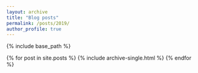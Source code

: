 ```yaml
---
layout: archive
title: "Blog posts"
permalink: /posts/2019/
author_profile: true
---
```

{% include base_path %}


{% for post in site.posts %}
  {% include archive-single.html %}
{% endfor %}
